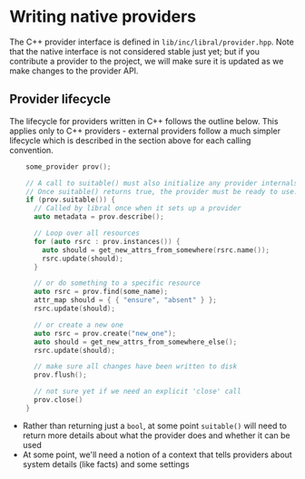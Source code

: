 # Writing native providers

The C++ provider interface is defined in
`lib/inc/libral/provider.hpp`. Note that the native interface is not
considered stable just yet; but if you contribute a provider to the
project, we will make sure it is updated as we make changes to the provider
API.

## Provider lifecycle

The lifecycle for providers written in C++ follows the outline below. This
applies only to C++ providers - external providers follow a much simpler
lifecycle which is described in the section above for each calling
convention.

```cpp
    some_provider prov();

    // A call to suitable() must also initialize any provider internals.
    // Once suitable() returns true, the provider must be ready to use.
    if (prov.suitable()) {
      // Called by libral once when it sets up a provider
      auto metadata = prov.describe();

      // Loop over all resources
      for (auto rsrc : prov.instances()) {
        auto should = get_new_attrs_from_somewhere(rsrc.name());
        rsrc.update(should);
      }

      // or do something to a specific resource
      auto rsrc = prov.find(some_name);
      attr_map should = { { "ensure", "absent" } };
      rsrc.update(should);

      // or create a new one
      auto rsrc = prov.create("new_one");
      auto should = get_new_attrs_from_somewhere_else();
      rsrc.update(should);

      // make sure all changes have been written to disk
      prov.flush();

      // not sure yet if we need an explicit 'close' call
      prov.close()
    }
```

* Rather than returning just a `bool`, at some point `suitable()` will need
  to return more details about what the provider does and whether it can be
  used
* At some point, we'll need a notion of a context that tells providers
  about system details (like facts) and some settings
